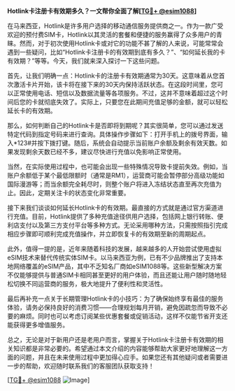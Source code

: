 **Hotlink卡注册卡有效期多久？一文帮你全面了解[[TG💪+ @esim1088](https://t.me/s/esim1088)]**

在马来西亚，Hotlink是许多用户选择的移动通信服务提供商之一。作为一款广受欢迎的预付费SIM卡，Hotlink以其灵活的套餐和便捷的服务赢得了众多用户的青睐。然而，对于初次使用Hotlink卡或对它的功能不甚了解的人来说，可能常常会遇到一些疑问，比如“Hotlink卡注册卡的有效期到底有多久？”、“如何延长我的卡有效期？”等等。今天，我们就来深入探讨一下这些问题。

首先，让我们明确一点：Hotlink卡的注册卡有效期通常为30天。这意味着从您首次激活卡片开始，该卡将在接下来的30天内保持活跃状态。在这段时间里，您可以正常使用电话、短信以及数据流量等各项服务。不过，这并不意味着超过这个时间后您的卡就彻底失效了。实际上，只要您在此期间充值足够的金额，就可以轻松延长卡的有效期。

那么，如何判断自己的Hotlink卡是否即将到期呢？其实很简单，您可以通过发送特定代码到指定号码来进行查询。具体操作步骤如下：打开手机上的拨号界面，输入*123#并按下拨打键。随后，系统会自动提示当前账户余额及剩余有效天数。如果发现剩余天数已经不多，建议尽快进行充值以免影响正常使用。

当然，在实际使用过程中，也可能会出现一些特殊情况导致卡提前失效。例如，当账户余额低于某个最低限额时（通常是RM1），运营商可能会暂停部分高级功能如国际漫游等；而当余额完全耗尽时，则整个账户将进入冻结状态直至再次充值为止。因此，定期关注卡的状态变化非常重要。

接下来我们谈谈如何延长Hotlink卡的有效期。最直接的方式就是通过官方渠道进行充值。目前，Hotlink提供了多种充值途径供用户选择，包括网上银行转账、便利店支付以及第三方支付平台等多种方式。无论采用哪种方法，只需按照指引完成相应步骤即可顺利完成充值操作，并立即恢复卡的有效期至新的周期起点。

此外，值得一提的是，近年来随着科技的发展，越来越多的人开始尝试使用虚拟eSIM技术来替代传统实体SIM卡。以马来西亚为例，已有不少品牌推出了支持本地网络覆盖的eSIM产品，其中不乏知名厂商如eSIM1088等。这些新型解决方案不仅能够提供与普通SIM卡相同甚至更好的用户体验，而且还能让用户随时随地轻松切换不同运营商的服务，极大地提升了便利性和灵活性。

最后再补充一点关于长期管理Hotlink卡的小技巧：为了确保始终享有最佳的服务体验，请务必保持良好的消费习惯——合理规划每月开销，避免因疏忽而导致不必要的麻烦。同时也可以考虑订阅某些优惠套餐或促销活动，这样不仅能节省开支还能获得更多增值服务。

总之，无论是对于新用户还是老用户而言，掌握关于Hotlink卡注册卡有效期的相关知识都是非常必要的。希望通过本文介绍的内容能够帮助大家更好地理解这一方面的问题，并且在未来使用过程中更加得心应手。如果您还有其他疑问或者需要进一步的帮助，欢迎随时联系我们的客服团队获取支持！

[[TG💪+ @esim1088](https://t.me/s/esim1088) ![Image](https://i.postimg.cc/4NQfJmqS/Snipaste-2025-05-13-00-14-12.png)]